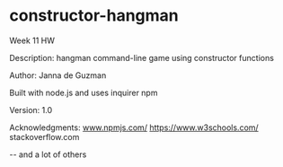# constructor-hangman
Week 11 HW

Description: 
hangman command-line game using constructor functions


Author:
Janna de Guzman

Built with node.js and uses inquirer npm 

Version: 1.0

Acknowledgments:
www.npmjs.com/
https://www.w3schools.com/
stackoverflow.com

-- and a lot of others
